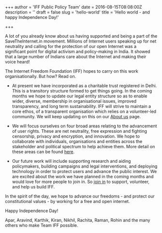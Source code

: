 +++
author = 'IFF Public Policy Team'
date = 2016-08-15T08:08:00Z
description = ''
draft = false
slug = 'hello-world'
title = 'Hello world - and happy Independence Day!'

+++


A lot of you already know about us having supported and being a part of the SaveTheInternet.in movement. Millions of Internet users speaking up for net neutrality and calling for the protection of our open Internet was a significant point for digital activism and policy-making in India. It showed that a large number of Indians care about the Internet and making their voice heard! 

The Internet Freedom Foundation (IFF) hopes to carry on this work organisationally. But how? Read on. 

* At present we have incorporated as a charitable trust registered in Delhi. This is a transitory structure formed to get things going. In the coming months we hope to update our legal entity structure so as to enable wider, diverse, membership in organisational issues, improved transparency, and long term sustainability. IFF will strive to maintain a core ethos, of a transparent organisation which relies on a volunteer-led community. We will keep updating on this on our [About us](https://internetfreedom.in/about) page.
 
* We will focus ourselves on four broad areas relating to the advancement of user rights. These are net neutrality, free expression and fighting censorship, privacy and encryption, and innovation. We hope to collaborate with individuals, organisations and entities across the stakeholder and political spectrum to help achieve them. More detail on these areas can be found [here](https://internetfreedom.in/issues).
 
* Our future work will include supporting research and aiding policymakers, building campaigns and legal interventions, and deploying technology in order to protect users and advance the public interest. We are excited about the work we have planned in the coming months and would love for more people to join in. So [join in](https://internetfreedom.in/support) to support, volunteer, and help us build IFF. 

In the spirit of the day, we hope to advance our freedoms - and protect our constitutional values - by working for a free and open internet. 

Happy Independence Day!

Apar, Aravind, Karthik, Kiran, Nikhil, Rachita, Raman, Rohin and the many others who make Team IFF possible.

